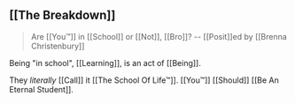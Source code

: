 [[The Breakdown]]
---
> Are [[You™]] in [[School]] or [[Not]], [[Bro]]?
> -- [[Posit]]ed by [[Brenna Christenbury]]

Being "in school", [[Learning]], is an act of [[Being]].

They *literally* [[Call]] it [[The School Of Life™]]. [[You™]] [[Should]] [[Be An Eternal Student]].